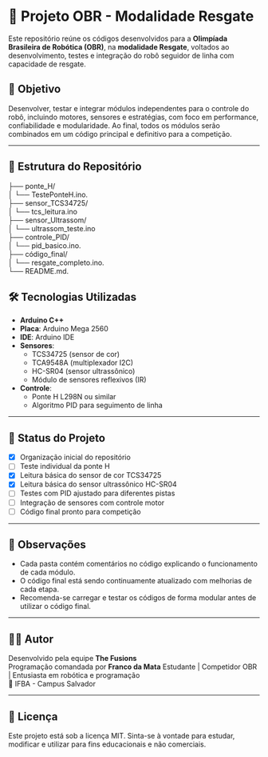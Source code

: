 # 🤖 Projeto OBR - Modalidade Resgate

Este repositório reúne os códigos desenvolvidos para a **Olimpíada Brasileira de Robótica (OBR)**, na **modalidade Resgate**, voltados ao desenvolvimento, testes e integração do robô seguidor de linha com capacidade de resgate.

## 🧠 Objetivo

Desenvolver, testar e integrar módulos independentes para o controle do robô, incluindo motores, sensores e estratégias, com foco em performance, confiabilidade e modularidade. Ao final, todos os módulos serão combinados em um código principal e definitivo para a competição.

---

## 📁 Estrutura do Repositório
├── ponte_H/   
│   └── TestePonteH.ino.   
├── sensor_TCS34725/        
│   └── tcs_leitura.ino    
├── sensor_Ultrassom/       
│   └── ultrassom_teste.ino     
├── controle_PID/            
│   └── pid_basico.ino.  
├── código_final/            
│   └── resgate_completo.ino.  
└── README.md.     

## 🛠️ Tecnologias Utilizadas

- **Arduino C++**
- **Placa**: Arduino Mega 2560
- **IDE**: Arduino IDE
- **Sensores**:
  - TCS34725 (sensor de cor)
  - TCA9548A (multiplexador I2C)
  - HC-SR04 (sensor ultrassônico)
  - Módulo de sensores reflexivos (IR)
- **Controle**:
  - Ponte H L298N ou similar
  - Algoritmo PID para seguimento de linha

---

## 🚧 Status do Projeto

- [x] Organização inicial do repositório
- [ ] Teste individual da ponte H
- [x] Leitura básica do sensor de cor TCS34725
- [x] Leitura básica do sensor ultrassônico HC-SR04
- [ ] Testes com PID ajustado para diferentes pistas
- [ ] Integração de sensores com controle motor
- [ ] Código final pronto para competição

---

## 📌 Observações

- Cada pasta contém comentários no código explicando o funcionamento de cada módulo.
- O código final está sendo continuamente atualizado com melhorias de cada etapa.
- Recomenda-se carregar e testar os códigos de forma modular antes de utilizar o código final.

---

## 👨‍💻 Autor

Desenvolvido pela equipe **The Fusions**  
Programação comandada por **Franco da Mata**
Estudante | Competidor OBR | Entusiasta em robótica e programação  
📍 IFBA - Campus Salvador

---

## 📜 Licença

Este projeto está sob a licença MIT. Sinta-se à vontade para estudar, modificar e utilizar para fins educacionais e não comerciais.
